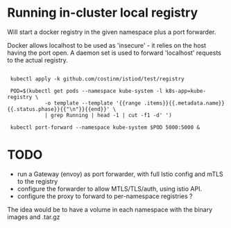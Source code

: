 # Running in-cluster local registry

Will start a docker registry in the given namespace plus a port forwarder.

Docker allows localhost to be used as 'insecure' - it relies on the host having the port open.
A daemon set is used to forward 'localhost' requests to the actual registry.



```shell

 kubectl apply -k github.com/costinm/istiod/test/registry

 POD=$(kubectl get pods --namespace kube-system -l k8s-app=kube-registry \
            -o template --template '{{range .items}}{{.metadata.name}} {{.status.phase}}{{"\n"}}{{end}}' \
            | grep Running | head -1 | cut -f1 -d' ')

 kubectl port-forward --namespace kube-system $POD 5000:5000 &

```

# TODO

- run a Gateway (envoy) as port forwarder, with full Istio config and mTLS to the registry
- configure the forwarder to allow MTLS/TLS/auth, using istio API.
- configure the proxy to forward to per-namespace registries ? 

The idea would be to have a volume in each namespace with the binary images and .tar.gz 

